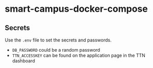 # smart-campus-docker-compose


## Secrets

Use the `.env` file to set the secrets and passwords.

* `DB_PASSWORD` could be a random password
* `TTN_ACCESSKEY` can be found on the application page in the TTN dashboard